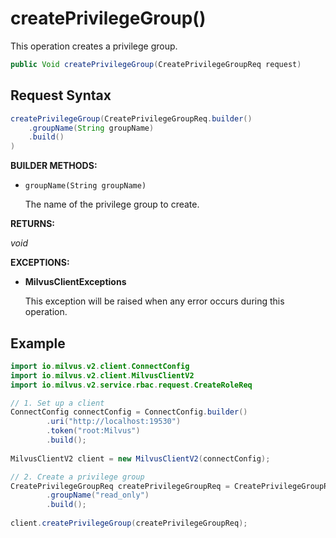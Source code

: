 # createPrivilegeGroup()

This operation creates a privilege group.

```java
public Void createPrivilegeGroup(CreatePrivilegeGroupReq request)
```

## Request Syntax

```java
createPrivilegeGroup(CreatePrivilegeGroupReq.builder()
    .groupName(String groupName)
    .build()
)
```

**BUILDER METHODS:**

- `groupName(String groupName)`

    The name of the privilege group to create.

**RETURNS:**

*void*

**EXCEPTIONS:**

- **MilvusClientExceptions**

    This exception will be raised when any error occurs during this operation.

## Example

```java
import io.milvus.v2.client.ConnectConfig
import io.milvus.v2.client.MilvusClientV2
import io.milvus.v2.service.rbac.request.CreateRoleReq

// 1. Set up a client
ConnectConfig connectConfig = ConnectConfig.builder()
        .uri("http://localhost:19530")
        .token("root:Milvus")
        .build();
        
MilvusClientV2 client = new MilvusClientV2(connectConfig);

// 2. Create a privilege group
CreatePrivilegeGroupReq createPrivilegeGroupReq = CreatePrivilegeGroupReq.builder()
        .groupName("read_only")
        .build();
        
client.createPrivilegeGroup(createPrivilegeGroupReq);
```

